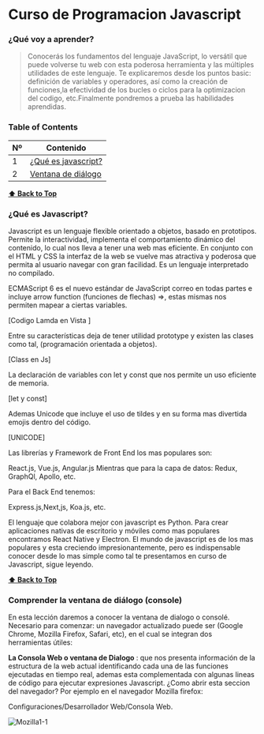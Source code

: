 # Curso de Programacion Javascript

### ¿Qué voy a aprender?

> Conocerás los fundamentos del lenguaje JavaScript, lo versátil que puede volverse tu web con esta poderosa herramienta y las múltiples utilidades de este lenguaje. Te explicaremos desde los puntos basic: definición de variables y operadores, así como la creación de funciones,la efectividad de los bucles o ciclos para la optimizacion del codigo, etc.Finalmente pondremos a prueba las habilidades aprendidas.

### Table of Contents

| Nº  | Contenido                                 |
| --- | ----------------------------------------- |
| 1   | [¿Qué es javascript?](#qué-es-javascript) |
| 2   | [Ventana de diálogo](#ventana-de-dialogo) |

**[⬆ Back to Top](#table-of-contents)**

### ¿Qué es Javascript?

Javascript es un lenguaje flexible orientado a objetos, basado en prototipos.
Permite la interactividad, implementa el comportamiento dinámico del contenido, lo cual nos lleva a tener una web mas eficiente. En conjunto con el HTML y CSS la interfaz de la web se vuelve mas atractiva y poderosa que permita al usuario navegar con gran facilidad.
Es un lenguaje interpretado no compilado.

ECMAScript 6 es el nuevo estándar de JavaScript correo en todas partes e incluye arrow function (funciones de flechas) =>, estas mismas nos permiten mapear a ciertas variables.

[Codigo Lamda en Vista ]

Entre su características deja de tener utilidad prototype y existen las clases como tal, (programación orientada a objetos).

[Class en Js]

La declaración de variables con let y const que nos permite un uso eficiente de memoria.

[let y const]

Ademas Unicode que incluye el uso de tildes y en su forma mas divertida emojis dentro del código.

[UNICODE]

Las librerías y Framework de Front End los mas populares son:

React.js, Vue.js, Angular.js
Mientras que para la capa de datos:
Redux, GraphQl, Apollo, etc.

Para el Back End tenemos:

Express.js,Next,js, Koa.js, etc.

El lenguaje que colabora mejor con javascript es Python.
Para crear aplicaciones nativas de escritorio y móviles como mas populares encontramos React Native y Electron.
El mundo de javascript es de los mas populares y esta creciendo impresionantemente, pero es indispensable conocer desde lo mas simple como tal te presentamos en curso de Javascript, sigue leyendo.

**[⬆ Back to Top](#table-of-contents)**

### Comprender la ventana de diálogo (console)

En esta lección daremos a conocer la ventana de dialogo o consolé.
Necesario para comenzar: un navegador actualizado puede ser (Google Chrome, Mozilla Firefox, Safari, etc), en el cual se integran dos herramientas útiles:

**La Consola Web o ventana de Dialogo** : que nos presenta información de la estructura de la web actual identificando cada una de las funciones ejecutadas en tiempo real, ademas esta complementada con algunas lineas de código para ejecutar expresiones Javascript.
¿Como abrir esta seccion del navegador?
Por ejemplo en el navegador Mozilla firefox:

Configuraciones/Desarrollador Web/Consola Web.

![Mozilla1-1](https://user-images.githubusercontent.com/24228373/96376498-97b44c00-1155-11eb-97e3-55e352b6269b.png)

